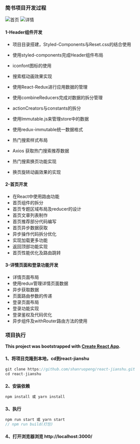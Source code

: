 ### 简书项目开发过程

![首页](https://github.com/shanruopeng/react-jianshu/blob/master/index.png)
![详情](https://github.com/shanruopeng/react-jianshu/blob/master/detail.png)
#### 1-Header组件开发

- 项目目录搭建，Styled-Components与Reset.css的结合使用

- 使用styled-components完成Header组件布局
- iconfont图标的使用
- 搜索框动画效果实现
- 使用React-Redux进行应用数据的管理
- 使用combineReducers完成对数据的拆分管理
- actionCreators与constants的拆分
- 使用Immutable.js来管理store中的数据
- 使用redux-immutable统一数据格式
- 热门搜索样式布局
- Axios 获取热门搜索推荐数据
- 热门搜索换页功能实现
- 换页旋转动画效果的实现


#### 2-首页开发

- 在React中使用路由功能
- 首页组件的拆分
- 首页专题区域布局及reducer的设计
- 首页文章列表制作
- 首页推荐部分代码编写
- 首页异步数据获取
- 异步操作代码拆分优化
- 实现加载更多功能
- 返回顶部功能实现
- 首页性能优化及路由跳转


#### 3-详情页面和登录功能开发

- 详情页面布局
- 使用redux管理详情页面数据
- 异步获取数据
- 页面路由参数的传递
- 登录页面布局
- 登录功能实现
- 登录鉴权及代码优化
- 异步组件及withRouter路由方法的使用

### 项目执行 

**This project was bootstrapped with [Create React App](https://github.com/facebook/create-react-app).**

####  1、将项目克隆到本地，cd到react-jianshu
```javascript
git clone https://github.com/shanruopeng/react-jianshu.git
cd react-jianshu
```
#### 2、安装依赖
```javascript
npm install 或 yarn install
```
#### 3、执行
```javascript
npm run start 或 yarn start
// npm run build(打包)
```
#### 4、打开浏览器浏览 http://localhost:3000/


